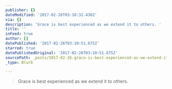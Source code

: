 ```yaml
---
publisher: {}
dateModified: '2017-02-26T03:10:32.436Z'
via: {}
description: 'Grace is best experienced as we extend it to others. '
title: ''
inFeed: true
author: []
datePublished: '2017-02-26T03:10:51.675Z'
starred: true
datePublishedOriginal: '2017-02-26T03:10:51.675Z'
sourcePath: _posts/2017-02-26-grace-is-best-experienced-as-we-extend-it-to-others.md
_type: Blurb

---
```

> Grace is best experienced as we extend it to others.